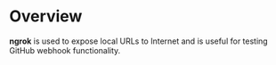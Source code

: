 
# Overview

**ngrok** is used to expose local URLs to Internet and is useful for testing GitHub webhook functionality.
